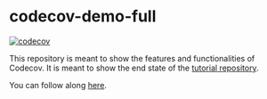 # codecov-demo-full
[![codecov](https://codecov.io/gh/codecov/codecov-demo-full/branch/main/graph/badge.svg?token=7qxD1ydYqx)](https://codecov.io/gh/codecov/codecov-demo-full)

This repository is meant to show the features and functionalities of Codecov. It is meant to show the end state of the [tutorial repository](https://github.com/codecov/codecov-demo).

You can follow along [here](https://docs.codecov.com/docs/codecov-tutorial).

